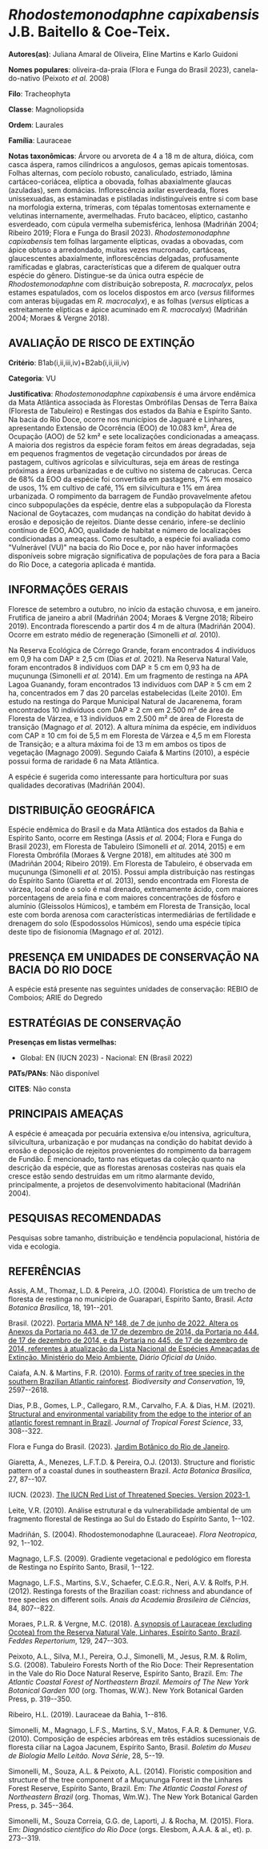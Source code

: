 # *Rhodostemonodaphne capixabensis* J.B. Baitello & Coe-Teix.

**Autores(as)**: Juliana Amaral de Oliveira, Eline Martins e Karlo Guidoni

**Nomes populares**: oliveira-da-praia (Flora e Funga do Brasil 2023), canela-do-nativo (Peixoto *et al.* 2008)

**Filo**: Tracheophyta

**Classe**: Magnoliopsida

**Ordem**: Laurales

**Família**: Lauraceae

**Notas taxonômicas**: Árvore ou arvoreta de 4 a 18 m de altura, dióica, com casca áspera, ramos cilíndricos a angulosos, gemas apicais tomentosas. Folhas alternas, com pecíolo robusto, canaliculado, estriado, lâmina cartáceo-coriácea, elíptica a obovada, folhas abaxialmente glaucas (azuladas), sem domácias. Inflorescência axilar esverdeada, flores unissexuadas, as estaminadas e pistiladas indistinguíveis entre si com base na morfologia externa, trímeras, com tépalas tomentosas externamente e velutinas internamente, avermelhadas.  Fruto bacáceo, elíptico, castanho esverdeado, com cúpula vermelha subemisférica, lenhosa (Madriñán 2004; Ribeiro 2019; Flora e Funga do Brasil 2023). *Rhodostemonodaphne capixabensis* tem folhas largamente elípticas, ovadas a obovadas, com ápice obtuso a arredondado, muitas vezes mucronado, cartáceas, glaucescentes abaxialmente, inflorescências delgadas, profusamente ramificadas e glabras, características que a diferem de qualquer
outra espécie do gênero. Distingue-se da única outra espécie de *Rhodostemonodaphne* com distribuição sobreposta, *R.  macrocalyx*, pelos estames espatulados, com os locelos dispostos em arco (*versus* filiformes com anteras bijugadas em *R. macrocalyx*), e as folhas (*versus* elípticas a estreitamente elípticas e ápice acuminado em *R. macrocalyx*) (Madriñán 2004; Moraes & Vergne 2018).

## AVALIAÇÃO DE RISCO DE EXTINÇÃO

**Critério**: B1ab(i,ii,iii,iv)+B2ab(i,ii,iii,iv)

**Categoria**: VU

**Justificativa**: *Rhodostemonodaphne capixabensis* é uma árvore endêmica da Mata Atlântica associada às Florestas Ombrófilas Densas de Terra Baixa (Floresta de Tabuleiro) e Restingas dos estados da Bahia e Espírito Santo. Na bacia do Rio Doce, ocorre nos municípios de Jaguaré e Linhares, apresentando Extensão de Ocorrência (EOO) de 10.083 km², Área de Ocupação (AOO) de 52 km² e sete localizações condicionadas a ameaçass. A maioria dos registros da espécie foram feitos em áreas degradadas, seja em pequenos fragmentos de vegetação circundados por áreas de pastagem, cultivos agrícolas e silviculturas, seja em áreas de restinga próximas a áreas urbanizadas e de cultivo no sistema de cabrucas. Cerca de 68% da EOO da espécie foi convertida em pastagens, 7% em mosaico de usos, 1% em cultivo de café, 1% em silvicultura e 1% em área urbanizada. O rompimento da barragem de Fundão provavelmente afetou cinco subpopulações da espécie, dentre elas a
subpopulação da Floresta Nacional de Goytacazes, com mudanças na condição do habitat devido à erosão e deposição de rejeitos. Diante desse cenário, infere-se declínio contínuo de EOO, AOO, qualidade de habitat e número de localizações condicionadas a ameaçass. Como resultado, a espécie foi avaliada como "Vulnerável (VU)" na bacia do Rio Doce e, por não haver informações disponíveis sobre migração significativa de populações de fora para a Bacia do Rio Doce, a categoria aplicada é mantida.

## INFORMAÇÕES GERAIS

Floresce de setembro a outubro, no início da estação chuvosa, e em janeiro. Frutifica de janeiro a abril (Madriñán 2004; Moraes & Vergne 2018; Ribeiro 2019). Encontrada florescendo a partir dos 4 m de altura (Madriñán 2004). Ocorre em estrato médio de regeneração (Simonelli *et al.* 2010).

Na Reserva Ecológica de Córrego Grande, foram encontrados 4 indivíduos em 0,9 ha com DAP ≥ 2,5 cm (Dias *et al.* 2021). Na Reserva Natural Vale, foram encontrados 8 indivíduos com DAP ≥ 5 cm em 0,93 ha de muçununga (Simonelli *et al.* 2014). Em um fragmento de restinga na APA Lagoa Guanandy, foram encontrados 13 indivíduos com DAP ≥ 5 cm em 2 ha, concentrados em 7 das 20 parcelas estabelecidas (Leite 2010). Em estudo na restinga do Parque Municipal Natural de Jacarenema, foram encontrados 10 indivíduos com DAP ≥ 2 cm em 2.500 m² de área de Floresta de Várzea, e 13 indivíduos em 2.500 m² de área de Floresta de transição (Magnago *et al.* 2012). A altura mínima da espécie, em indivíduos com CAP ≥ 10 cm foi de 5,5 m em Floresta de Várzea e 4,5 m em Floresta de Transição; e a altura máxima foi de 13 m em ambos os tipos de vegetação (Magnago 2009). Segundo Caiafa & Martins (2010), a espécie possui forma de raridade 6 na Mata Atlântica.

A espécie é sugerida como interessante para horticultura por suas qualidades decorativas (Madriñán 2004).

## DISTRIBUIÇÃO GEOGRÁFICA

Espécie endêmica do Brasil e da Mata Atlântica dos estados da Bahia e Espírito Santo, ocorre em Restinga (Assis *et al.* 2004; Flora e Funga do Brasil 2023), em Floresta de Tabuleiro (Simonelli *et al.* 2014, 2015) e em Floresta Ombrófila (Moraes & Vergne 2018), em altitudes até 300 m (Madriñán 2004; Ribeiro 2019). Em Floresta de Tabuleiro, é observada em muçununga (Simonelli *et al.* 2015). Possui ampla distribuição nas restingas do Espírito Santo (Giaretta *et al.* 2013), sendo encontrada em Floresta de várzea, local onde o solo é mal drenado, extremamente ácido, com maiores porcentagens de areia fina e com maiores concentrações de fósforo e alumínio (Gleissolos Húmicos), e também em Floresta de Transição, local este com borda arenosa com características intermediárias de fertilidade e drenagem do solo (Espodossolos Húmicos), sendo uma espécie típica deste tipo de fisionomia (Magnago *et al.* 2012).

## PRESENÇA EM UNIDADES DE CONSERVAÇÃO NA BACIA DO RIO DOCE

A espécie está presente nas seguintes unidades de conservação: REBIO de Comboios; ARIE do Degredo

## ESTRATÉGIAS DE CONSERVAÇÃO

**Presenças em listas vermelhas:**

-   Global: EN (IUCN 2023) -   Nacional: EN (Brasil 2022)

**PATs/PANs**: Não disponível

**CITES**: Não consta

## PRINCIPAIS AMEAÇAS

A espécie é ameaçada por pecuária extensiva e/ou intensiva, agricultura, silvicultura, urbanização e por mudanças na condição do habitat devido à erosão e deposição de rejeitos provenientes do rompimento da barragem de Fundão. É mencionado, tanto nas etiquetas da coleção quanto na descrição da espécie, que as florestas arenosas costeiras nas quais ela cresce estão sendo destruídas em um ritmo alarmante devido, principalmente, a projetos de desenvolvimento habitacional (Madriñán 2004).

## PESQUISAS RECOMENDADAS

Pesquisas sobre tamanho, distribuição e tendência populacional, história de vida e ecologia.

## REFERÊNCIAS

Assis, A.M., Thomaz, L.D. & Pereira, J.O. (2004). Florística de um trecho de floresta de restinga no município de Guarapari, Espírito Santo, Brasil. *Acta Botanica Brasilica*, 18, 191--201.

Brasil. (2022). [Portaria MMA Nº 148, de 7 de junho de 2022. Altera os Anexos da Portaria no 443, de 17 de dezembro de 2014, da Portaria no 444, de 17 de dezembro de 2014, e da Portaria no 445, de 17 de dezembro de 2014, referentes à atualização da Lista Nacional de Espécies Ameaçadas de Extinção. Ministério do Meio Ambiente.](https://in.gov.br/en/web/dou/-/portaria-mma-n-148-de-7-de-junho-de-2022-406272733) *Diário Oficial da União*.

Caiafa, A.N. & Martins, F.R. (2010). [Forms of rarity of tree species in the southern Brazilian Atlantic rainforest](https://doi.org/10.1007/s10531-010-9861-6). *Biodiversity and Conservation*, 19, 2597--2618.

Dias, P.B., Gomes, L.P., Callegaro, R.M., Carvalho, F.A. & Dias, H.M.  (2021). [Structural and environmental variability from the edge to the interior of an atlantic forest remnant in Brazil](https://doi.org/10.2307/27039920). *Journal of Tropical Forest Science*, 33, 308--322.

Flora e Funga do Brasil. (2023). [Jardim Botânico do Rio de Janeiro](http://floradobrasil.jbrj.gov.br/reflora/listaBrasil/ConsultaPublicaUC/ResultadoDaConsultaNovaConsulta.do#CondicaoTaxonCP).

Giaretta, A., Menezes, L.F.T.D. & Pereira, O.J. (2013). Structure and floristic pattern of a coastal dunes in southeastern Brazil. *Acta Botanica Brasilica*, 27, 87--107.

IUCN. (2023). [The IUCN Red List of Threatened Species. Version 2023-1.](https://www.iucnredlist.org.)

Leite, V.R. (2010). Análise estrutural e da vulnerabilidade ambiental de um fragmento florestal de Restinga ao Sul do Estado do Espírito Santo, 1--102.

Madriñán, S. (2004). Rhodostemonodaphne (Lauraceae). *Flora Neotropica*, 92, 1--102.

Magnago, L.F.S. (2009). Gradiente vegetacional e pedológico em floresta de Restinga no Espírito Santo, Brasil, 1--122.

Magnago, L.F.S., Martins, S.V., Schaefer, C.E.G.R., Neri, A.V. & Rolfs, P.H. (2012). Restinga forests of the Brazilian coast: richness and abundance of tree species on different soils. *Anais da Academia Brasileira de Ciências*, 84, 807--822.

Moraes, P.L.R. & Vergne, M.C. (2018). [A synopsis of Lauraceae (excluding Ocotea) from the Reserva Natural Vale, Linhares, Espírito Santo, Brazil](https://doi.org/10.1002/fedr.201800015). *Feddes Repertorium*, 129, 247--303.

Peixoto, A.L., Silva, M.I., Pereira, O.J., Simonelli, M., Jesus, R.M. & Rolim, S.G. (2008). Tabuleiro Forests North of the Rio Doce: Their Representation in the Vale do Rio Doce Natural Reserve, Espírito Santo, Brazil. Em: *The Atlantic Coastal Forest of Northeastern Brazil. Memoirs of The New York Botanical Garden 100* (org. Thomas, W.W.). New York Botanical Garden Press, p. 319--350.

Ribeiro, H.L. (2019). Lauraceae da Bahia, 1--816.

Simonelli, M., Magnago, L.F.S., Martins, S.V., Matos, F.A.R. & Demuner, V.G. (2010). Composição de espécies arbóreas em três estádios sucessionais de floresta ciliar na Lagoa Jacunem, Espírito Santo, Brasil. *Boletim do Museu de Biologia Mello Leitão. Nova Série*, 28, 5--19.

Simonelli, M., Souza, A.L. & Peixoto, A.L. (2014). Floristic composition and structure of the tree component of a Muçununga Forest in the Linhares Forest Reserve, Espírito Santo, Brazil. Em: *The Atlantic Coastal Forest of Northeastern Brazil* (org. Thomas, Wm.W.). The New York Botanical Garden Press, p. 345--364.

Simonelli, M., Souza Correia, G.G. de, Laporti, J. & Rocha, M. (2015).  Flora. Em: *Diagnóstico científico do Rio Doce* (orgs. Elesbom, A.A.A. & al., et). p. 273--319.
